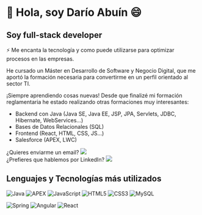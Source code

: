 # 👋 Hola, soy Darío Abuín 😄 

## Soy full-stack developer

⚡ Me encanta la tecnología y como puede utilizarse para optimizar procesos en las empresas.

He cursado un Máster en Desarrollo de Software y Negocio Digital, que me aportó la formación necesaria para convertirme en un perfil orientado al sector TI. 

¡Siempre aprendiendo cosas nuevas! Desde que finalizé mi formación reglamentaria he estado realizando otras formaciones muy interesantes:<br>
- Backend con Java (Java SE, Java EE, JSP, JPA, Servlets, JDBC, Hibernate, WebServices...)
- Bases de Datos Relacionales (SQL)
- Frontend (React, HTML, CSS, JS...)
- Salesforce (APEX, LWC)

¿Quieres enviarme un email? <a href="mailto:darioabuin@outlook.com">![](https://img.shields.io/badge/EMAIL-%23D51818)</a><br>
¿Prefieres que hablemos por LinkedIn? <a href="https://es.linkedin.com/in/darioabuinpose">![](https://img.shields.io/badge/LINKEDIN-%230077B5)</a>

## Lenguajes y Tecnologías más utilizados

![Java](https://img.shields.io/badge/java-%23ED8B00.svg?style=for-the-badge&logo=openjdk&logoColor=white)
![APEX](https://img.shields.io/badge/APEX-blue)
![JavaScript](https://img.shields.io/badge/javascript-%23323330.svg?style=for-the-badge&logo=javascript&logoColor=%23F7DF1E)
![HTML5](https://img.shields.io/badge/html5-%23E34F26.svg?style=for-the-badge&logo=html5&logoColor=white)
![CSS3](https://img.shields.io/badge/css3-%231572B6.svg?style=for-the-badge&logo=css3&logoColor=white)
![MySQL](https://img.shields.io/badge/mysql-%2300f.svg?style=for-the-badge&logo=mysql&logoColor=white)

![Spring](https://img.shields.io/badge/spring-%236DB33F.svg?style=for-the-badge&logo=spring&logoColor=white)
![Angular](https://img.shields.io/badge/angular-%23DD0031.svg?style=for-the-badge&logo=angular&logoColor=white)
![React](https://img.shields.io/badge/react-%2320232a.svg?style=for-the-badge&logo=react&logoColor=%2361DAFB)
